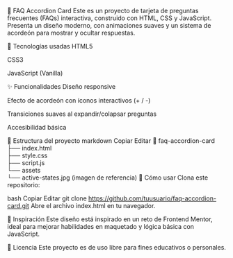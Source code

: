 📘 FAQ Accordion Card
Este es un proyecto de tarjeta de preguntas frecuentes (FAQs) interactiva, construido con HTML, CSS y JavaScript. Presenta un diseño moderno, con animaciones suaves y un sistema de acordeón para mostrar y ocultar respuestas.


🚀 Tecnologías usadas
HTML5

CSS3

JavaScript (Vanilla)

✨ Funcionalidades
Diseño responsive

Efecto de acordeón con íconos interactivos (+ / -)

Transiciones suaves al expandir/colapsar preguntas

Accesibilidad básica

📂 Estructura del proyecto
markdown
Copiar
Editar
📁 faq-accordion-card  
├── index.html  
├── style.css  
├── script.js  
└── assets  
    └── active-states.jpg (imagen de referencia)
🔧 Cómo usar
Clona este repositorio:

bash
Copiar
Editar
git clone https://github.com/tuusuario/faq-accordion-card.git
Abre el archivo index.html en tu navegador.

📌 Inspiración
Este diseño está inspirado en un reto de Frontend Mentor, ideal para mejorar habilidades en maquetado y lógica básica con JavaScript.

📄 Licencia
Este proyecto es de uso libre para fines educativos o personales.
